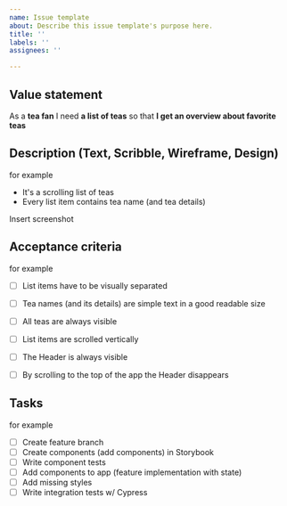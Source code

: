 ```yaml
---
name: Issue template
about: Describe this issue template's purpose here.
title: ''
labels: ''
assignees: ''

---
```


## Value statement
 
As a **tea fan**
I need **a list of teas**
so that **I get an overview about favorite teas**

## Description (Text, Scribble, Wireframe, Design)
 
for example
* It's a scrolling list of teas
* Every list item contains tea name (and tea details) 

Insert screenshot
 
## Acceptance criteria

for example
* [ ]  List items have to be visually separated
* [ ]  Tea names (and its details) are simple text in a good readable size
* [ ]  All teas are always visible
* [ ]  List items are scrolled vertically
* [ ]  The Header is always visible
* [ ]  By scrolling to the top of the app the Header disappears


## Tasks

for example
* [ ]  Create feature branch
* [ ]  Create components (add components) in Storybook
* [ ]  Write component tests
* [ ]  Add components to app (feature implementation with state)
* [ ]  Add missing styles
* [ ]  Write integration tests w/ Cypress
